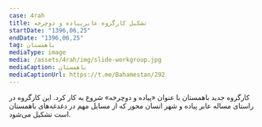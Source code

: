 ```yaml
---
case: 4rah
title: تشکیل کارگروه عابرپیاده و دوچرخه
startDate: "1396,06,25"
endDate: "1396,06,25"
tag: باهمستان
mediaType: image
media: /assets/4rah/img/slide-workgroup.jpg
mediaCaption: باهمستان
mediaCaptionUrl: https://t.me/Bahamestan/292
---
```

کارگروه جدید باهمستان با عنوان «پیاده و دوچرخه» شروع به کار کرد. این کارگروه در راستای مساله عابر پیاده و شهر انسان محور که از مسايل مهم در دغدغه‌های باهمستان است تشکیل می‌شود.
